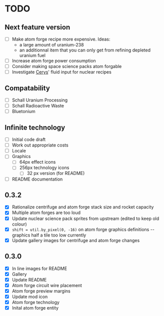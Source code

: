 # TODO

## Next feature version

- [ ] Make atom forge recipe more expensive. Ideas:
  * a large amount of uranium-238
  * an additionnal item that you can only get from refining depleted uranium fuel
- [ ] Increase atom forge power consumption
- [ ] Consider making space science packs atom forgable
- [ ] Investigate [Cerys](https://mods.factorio.com/mod/Cerys-Moon-of-Fulgora)' fluid input for nuclear recipes

## Compatability

- [ ] Schall Uranium Processing
- [ ] Schall Radioactive Waste
- [ ] Bluetonium

## Infinite technology

- [ ] Initial code draft
- [ ] Work out appropriate costs
- [ ] Locale
- [ ] Graphics
  - [ ] 64px effect icons
  - [ ] 256px technology icons
    - [ ] 32 px version (for README)
- [ ] README documentation

## 0.3.2

- [X] Rationalize centrifuge and atom forge stack size and rocket capacity
- [X] Multiple atom forges are too loud
- [X] Update nuclear science pack sprites from upstream (edited to keep old colour)
- [X] `shift = util.by_pixel(0, -16)` on atom forge graphics definitions -- graphics half a tile too low currently
- [X] Update gallery images for centrifuge and atom forge changes

## 0.3.0

- [X] In line images for README
- [X] Gallery
- [X] Update README
- [X] Atom forge circuit wire placement
- [X] Atom forge preview margins
- [X] Update mod icon
- [X] Atom forge technology
- [X] Inital atom forge entity
